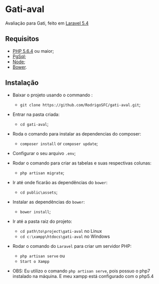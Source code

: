 # Gati-aval

Avaliação para Gati, feito em [Laravel 5.4](https://laravel.com/docs/5.4)

## Requisitos

- [PHP 5.6.4](https://secure.php.net/) ou maior;
- [PgSql](https://www.postgresql.org/);
- [Node](https://nodejs.org/);
- [Bower](https://bower.io/).

## Instalação

- Baixar o projeto usando o commando :
	- `git clone https://github.com/RodrigoSFC/gati-aval.git`;
- Entrar na pasta criada:
	- `cd gati-aval`;
- Roda o comando para instalar as dependencias do composer:
	- `composer install` or `composer update`;
- Configurar o seu arquivo `.env`;
- Rodar o comando para criar as tabelas e suas respectivas colunas:
	- `php artisan migrate`;
- Ir até onde ficarão as dependências do `bower`:
	- `cd public\assets`;
- Instalar as dependências do `bower`: 
	- `bower install`;
- Ir até a pasta raiz do projeto:
	- `cd path\to\project\gati-aval` no Linux
	- `cd c:\xampp\htdocs\gati-aval` no Windows
- Rodar o comando do `Laravel` para criar um servidor PHP: 
	- `php artisan serve` ou
	- `Start o Xampp`
	
- OBS: Eu utilizo o comando `php artisan serve`, pois possuo o php7 instalado na máquina. E meu xampp está configurado com o php5.4